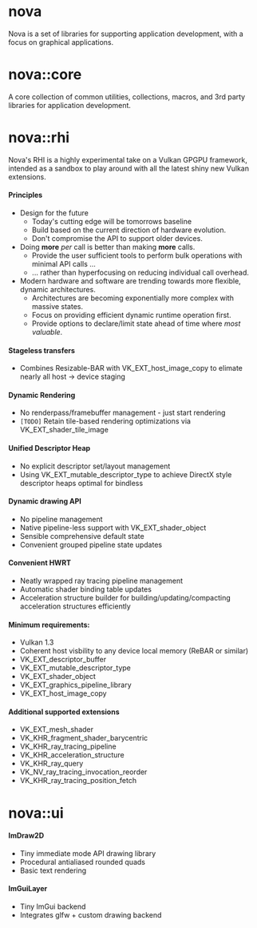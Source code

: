 # nova

Nova is a set of libraries for supporting application development, with a focus on graphical applications.

# nova::core

A core collection of common utilities, collections, macros, and 3rd party libraries for application development.

# nova::rhi

Nova's RHI is a highly experimental take on a Vulkan GPGPU framework, intended as a sandbox to play around with all the latest shiny new Vulkan extensions.

#### Principles
- Design for the future
  - Today's cutting edge will be tomorrows baseline
  - Build based on the current direction of hardware evolution.
  - Don't compromise the API to support older devices.
- Doing **more** *per* call is better than making **more** calls.
  - Provide the user sufficient tools to perform bulk operations with minimal API calls ...
  - ... rather than hyperfocusing on reducing individual call overhead.
- Modern hardware and software are trending towards more flexible, dynamic architectures.
  - Architectures are becoming exponentially more complex with massive states.
  - Focus on providing efficient dynamic runtime operation first.
  - Provide options to declare/limit state ahead of time where *most valuable*.

#### Stageless transfers
- Combines Resizable-BAR with VK_EXT_host_image_copy to elimate nearly all host -> device staging

#### Dynamic Rendering
- No renderpass/framebuffer management - just start rendering
- `[TODO]` Retain tile-based rendering optimizations via VK_EXT_shader_tile_image

#### Unified Descriptor Heap
- No explicit descriptor set/layout management
- Using VK_EXT_mutable_descriptor_type to achieve DirectX style descriptor heaps optimal for bindless

#### Dynamic drawing API
- No pipeline management
- Native pipeline-less support with VK_EXT_shader_object
- Sensible comprehensive default state
- Convenient grouped pipeline state updates

#### Convenient HWRT
- Neatly wrapped ray tracing pipeline management
- Automatic shader binding table updates
- Acceleration structure builder for building/updating/compacting acceleration structures efficiently

#### Minimum requirements:
- Vulkan 1.3
- Coherent host visbility to any device local memory (ReBAR or similar)
- VK_EXT_descriptor_buffer
- VK_EXT_mutable_descriptor_type
- VK_EXT_shader_object
- VK_EXT_graphics_pipeline_library
- VK_EXT_host_image_copy

#### Additional supported extensions
- VK_EXT_mesh_shader
- VK_KHR_fragment_shader_barycentric
- VK_KHR_ray_tracing_pipeline
- VK_KHR_acceleration_structure
- VK_KHR_ray_query
- VK_NV_ray_tracing_invocation_reorder
- VK_KHR_ray_tracing_position_fetch

# nova::ui

#### ImDraw2D
- Tiny immediate mode API drawing library
- Procedural antialiased rounded quads
- Basic text rendering

#### ImGuiLayer
- Tiny ImGui backend
- Integrates glfw + custom drawing backend
